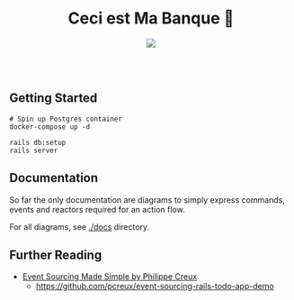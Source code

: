 <br><br>

<h1 align="center">Ceci est Ma Banque 🏦</h1>

<p align="center">
  <a target="_blank" href="https://github.com/wcalderipe/ma-banque/actions?query=workflow%3ACI+branch%3Amaster ">
    <img src="https://github.com/wcalderipe/ma-banque/workflows/CI/badge.svg">
  </a>
</p>

<br><br>

## Getting Started

```
# Spin up Postgres container
docker-compose up -d

rails db:setup
rails server
```

## Documentation

So far the only documentation are diagrams to simply express commands,
events and reactors required for an action flow.

For all diagrams, see [./docs](./docs) directory.


## Further Reading

- [Event Sourcing Made Simple by Philippe Creux](https://kickstarter.engineering/event-sourcing-made-simple-4a2625113224)
  - https://github.com/pcreux/event-sourcing-rails-todo-app-demo
